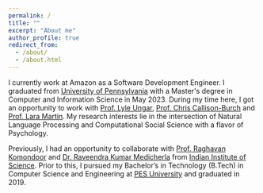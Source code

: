 ```yaml
---
permalink: /
title: ""
excerpt: "About me"
author_profile: true
redirect_from: 
  - /about/
  - /about.html
---
```


I currently work at Amazon as a Software Development Engineer. I graduated from [University of Pennsylvania](https://www.cis.upenn.edu/) with a Master's degree in Computer and Information Science in May 2023. During my time here, I got an opportunity to work with [Prof. Lyle Ungar](https://www.cis.upenn.edu/~ungar/), [Prof. Chris Callison-Burch](https://www.cis.upenn.edu/~ccb/) and [Prof. Lara Martin](https://laramartin.net/). My research interests lie in the intersection of Natural Language Processing and Computational Social Science with a flavor of Psychology.

Previously, I had an opportunity to collaborate with [Prof. Raghavan Komondoor](https://www.csa.iisc.ac.in/~raghavan/) and [Dr. Raveendra Kumar Medicherla](https://scholar.google.co.in/citations?user=S9gOtwkAAAAJ&hl=en) from [Indian Institute of Science](https://iisc.ac.in/). Prior to this, I pursued my Bachelor’s in Technology (B.Tech) in Computer Science and Engineering at  [PES University](https://cs.pes.edu/) and graduated in 2019.
